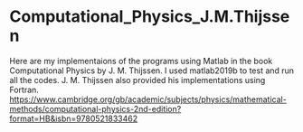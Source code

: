 # Computational_Physics_J.M.Thijssen
Here are my implementaions of the programs using Matlab in the book Computational Physics by J. M. Thijssen.
I used matlab2019b to test and run all the codes.
J. M. Thijssen also provided his implementations using Fortran. https://www.cambridge.org/gb/academic/subjects/physics/mathematical-methods/computational-physics-2nd-edition?format=HB&isbn=9780521833462
